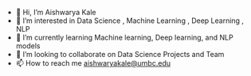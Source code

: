 - 👋 Hi, I’m Aishwarya Kale
- 👀 I’m interested in Data Science , Machine Learning , Deep Learning , NLP 
- 🌱 I’m currently learning Machine learning, Deep learning, and NLP models
- 💞️ I’m looking to collaborate on Data Science Projects and Team
- 📫 How to reach me aishwaryakale@umbc.edu 

<!---
aishkl/aishkl is a ✨ special ✨ repository because its `README.md` (this file) appears on your GitHub profile.
You can click the Preview link to take a look at your changes.
--->
